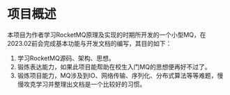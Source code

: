 # 项目概述
本项目为作者学习RocketMQ原理及实现的时期所开发的一个小型MQ，在2023.02前会完成基本功能与开发文档的编写，其目的如下：

1. 学习RocketMQ源码、架构、思想。
2. 锻炼表达能力，如果此项目能帮助在校生入门MQ的思想便再好不过了。
3. 锻炼项目能力，MQ涉及到IO、网络传输、序列化、分布式算法等等难题，慢慢攻克学习并整理出文档是一个比较好的习惯。